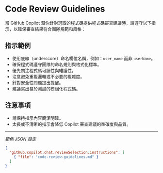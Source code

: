 # Code Review Guidelines

當 GitHub Copilot 幫你針對選取的程式碼提供程式碼審查建議時，請遵守以下指示，以確保審查結果符合團隊規範和風格：

## 指示範例

- 使用底線（underscore）命名欄位名稱，例如：`user_name` 而非 `userName`。
- 確保程式碼遵守團隊的命名規則與格式化標準。
- 優先關注程式碼可讀性與維護性。
- 注意避免重複邏輯或不必要的複雜度。
- 針對安全性問題提出提醒。
- 建議寫出易於測試的模組化程式碼。

## 注意事項

- 請保持指示內容簡潔明確。
- 太長或不清晰的指示會降低 Copilot 審查建議的準確度與品質。

---

_範例 JSON 設定_

```json
{
  "github.copilot.chat.reviewSelection.instructions": [
    { "file": "code-review-guidelines.md" }
  ]
}
